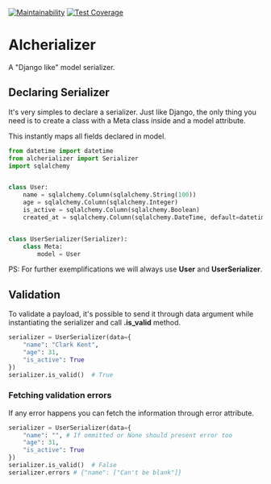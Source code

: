 [![Maintainability](https://api.codeclimate.com/v1/badges/332cfdc498df9f6dc272/maintainability)](https://codeclimate.com/github/vinyguedess/alcherializer/maintainability)
[![Test Coverage](https://api.codeclimate.com/v1/badges/332cfdc498df9f6dc272/test_coverage)](https://codeclimate.com/github/vinyguedess/alcherializer/test_coverage)

# Alcherializer
A "Django like" model serializer.

## Declaring Serializer
It's very simples to declare a serializer. Just like Django, the only
thing you need is to create a class with a Meta class inside and
a model attribute.

This instantly maps all fields declared in model.
```python
from datetime import datetime
from alcherializer import Serializer
import sqlalchemy


class User:
    name = sqlalchemy.Column(sqlalchemy.String(100))
    age = sqlalchemy.Column(sqlalchemy.Integer)
    is_active = sqlalchemy.Column(sqlalchemy.Boolean)
    created_at = sqlalchemy.Column(sqlalchemy.DateTime, default=datetime.utcnow)


class UserSerializer(Serializer):
    class Meta:
        model = User
```
PS: For further exemplifications we will always use **User** and **UserSerializer**.

## Validation
To validate a payload, it's possible to send it through data argument while
instantiating the serializer and call **.is_valid** method.
```python
serializer = UserSerializer(data={
    "name": "Clark Kent",
    "age": 31,
    "is_active": True
})
serializer.is_valid()  # True
```

### Fetching validation errors
If any error happens you can fetch the information through error attribute.
```python
serializer = UserSerializer(data={
    "name": "", # If ommitted or None should present error too
    "age": 31,
    "is_active": True
})
serializer.is_valid()  # False
serializer.errors # {"name": ["Can't be blank"]}
```
